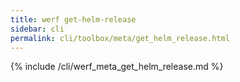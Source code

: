 ```yaml
---
title: werf get-helm-release
sidebar: cli
permalink: cli/toolbox/meta/get_helm_release.html
---
```


{% include /cli/werf_meta_get_helm_release.md %}
